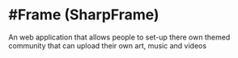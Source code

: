  #Frame (SharpFrame)
==========

An web application that allows people to set-up there own themed community that can upload their own art, music and videos
